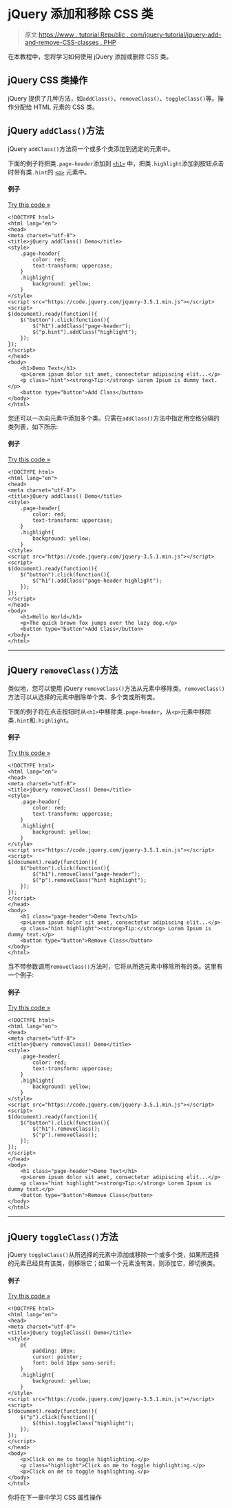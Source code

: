 # jQuery 添加和移除 CSS 类

> 原文:[https://www . tutorial Republic . com/jquery-tutorial/jquery-add-and-remove-CSS-classes . PHP](https://www.tutorialrepublic.com/jquery-tutorial/jquery-add-and-remove-css-classes.php)

在本教程中，您将学习如何使用 jQuery 添加或删除 CSS 类。

## jQuery CSS 类操作

jQuery 提供了几种方法，如`addClass()`、`removeClass()`、`toggleClass()`等。操作分配给 HTML 元素的 CSS 类。

## jQuery `addClass()`方法

jQuery `addClass()`方法将一个或多个类添加到选定的元素中。

下面的例子将把类`.page-header`添加到 [`<h1>`](../html-reference/html-headings-tag.php) 中，把类`.highlight`添加到按钮点击时带有类`.hint`的 [`<p>`](../html-reference/html-p-tag.php) 元素中。

#### 例子

[Try this code »](../codelab.php?topic=jquery&file=add-a-single-class-to-the-elements "Try this code using online Editor")

```
<!DOCTYPE html>
<html lang="en">
<head>
<meta charset="utf-8">
<title>jQuery addClass() Demo</title>
<style>
    .page-header{
        color: red;
        text-transform: uppercase;
    }
    .highlight{
        background: yellow;
    }        
</style>
<script src="https://code.jquery.com/jquery-3.5.1.min.js"></script>
<script>
$(document).ready(function(){
    $("button").click(function(){
        $("h1").addClass("page-header");
        $("p.hint").addClass("highlight");
    });
});
</script>
</head>
<body>
    <h1>Demo Text</h1>
    <p>Lorem ipsum dolor sit amet, consectetur adipiscing elit...</p>
    <p class="hint"><strong>Tip:</strong> Lorem Ipsum is dummy text.</p>
    <button type="button">Add Class</button>
</body>
</html>
```

您还可以一次向元素中添加多个类。只需在`addClass()`方法中指定用空格分隔的类列表，如下所示:

#### 例子

[Try this code »](../codelab.php?topic=jquery&file=add-multiple-class-to-the-elements "Try this code using online Editor")

```
<!DOCTYPE html>
<html lang="en">
<head>
<meta charset="utf-8">
<title>jQuery addClass() Demo</title>
<style>
    .page-header{
        color: red;
        text-transform: uppercase;
    }
    .highlight{
        background: yellow;
    }         
</style>
<script src="https://code.jquery.com/jquery-3.5.1.min.js"></script>
<script>
$(document).ready(function(){
    $("button").click(function(){
        $("h1").addClass("page-header highlight");
    });
});
</script>
</head>
<body>
    <h1>Hello World</h1>
    <p>The quick brown fox jumps over the lazy dog.</p>
    <button type="button">Add Class</button>
</body>
</html>
```

* * *

## jQuery `removeClass()`方法

类似地，您可以使用 jQuery `removeClass()`方法从元素中移除类。`removeClass()`方法可以从选择的元素中删除单个类、多个类或所有类。

下面的例子将在点击按钮时从`<h1>`中移除类`.page-header`，从`<p>`元素中移除类`.hint`和`.highlight`。

#### 例子

[Try this code »](../codelab.php?topic=jquery&file=remove-classes-from-the-elements "Try this code using online Editor")

```
<!DOCTYPE html>
<html lang="en">
<head>
<meta charset="utf-8">
<title>jQuery removeClass() Demo</title>
<style>
    .page-header{
        color: red;
        text-transform: uppercase;
    }
    .highlight{
        background: yellow;
    }        
</style>
<script src="https://code.jquery.com/jquery-3.5.1.min.js"></script>
<script>
$(document).ready(function(){
    $("button").click(function(){
        $("h1").removeClass("page-header");
        $("p").removeClass("hint highlight");
    });
});
</script>
</head>
<body>
    <h1 class="page-header">Demo Text</h1>
    <p>Lorem ipsum dolor sit amet, consectetur adipiscing elit...</p>
    <p class="hint highlight"><strong>Tip:</strong> Lorem Ipsum is dummy text.</p>
    <button type="button">Remove Class</button>
</body>
</html>
```

当不带参数调用`removeClass()`方法时，它将从所选元素中移除所有的类。这里有一个例子:

#### 例子

[Try this code »](../codelab.php?topic=jquery&file=remove-all-the-classes-from-the-elements "Try this code using online Editor")

```
<!DOCTYPE html>
<html lang="en">
<head>
<meta charset="utf-8">
<title>jQuery removeClass() Demo</title>
<style>
    .page-header{
        color: red;
        text-transform: uppercase;
    }
    .highlight{
        background: yellow;
    }        
</style>
<script src="https://code.jquery.com/jquery-3.5.1.min.js"></script>
<script>
$(document).ready(function(){
    $("button").click(function(){
        $("h1").removeClass();
        $("p").removeClass();
    });
});
</script>
</head>
<body>
    <h1 class="page-header">Demo Text</h1>
    <p>Lorem ipsum dolor sit amet, consectetur adipiscing elit...</p>
    <p class="hint highlight"><strong>Tip:</strong> Lorem Ipsum is dummy text.</p>
    <button type="button">Remove Class</button>
</body>
</html>
```

* * *

## jQuery `toggleClass()`方法

jQuery `toggleClass()`从所选择的元素中添加或移除一个或多个类，如果所选择的元素已经具有该类，则移除它；如果一个元素没有类，则添加它，即切换类。

#### 例子

[Try this code »](../codelab.php?topic=jquery&file=toggle-the-classes-for-elements "Try this code using online Editor")

```
<!DOCTYPE html>
<html lang="en">
<head>
<meta charset="utf-8">
<title>jQuery toggleClass() Demo</title>
<style>
    p{
        padding: 10px;
        cursor: pointer;        
        font: bold 16px sans-serif;
    }
    .highlight{
        background: yellow;
    }         
</style>
<script src="https://code.jquery.com/jquery-3.5.1.min.js"></script>
<script>
$(document).ready(function(){
    $("p").click(function(){
        $(this).toggleClass("highlight");
    });
});
</script>
</head>
<body>
    <p>Click on me to toggle highlighting.</p>
    <p class="highlight">Click on me to toggle highlighting.</p>
    <p>Click on me to toggle highlighting.</p>
</body>
</html>
```

你将在下一章中学习 CSS 属性操作